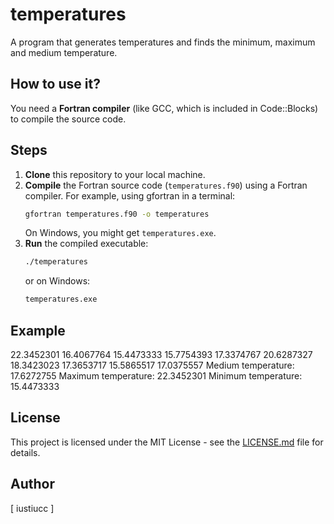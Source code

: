 # temperatures

A program that generates temperatures and finds the minimum, maximum and medium temperature.

## How to use it?

You need a **Fortran compiler** (like GCC, which is included in Code::Blocks) to compile the source code.

## Steps

1.  **Clone** this repository to your local machine.
2.  **Compile** the Fortran source code (`temperatures.f90`) using a Fortran compiler. For example, using gfortran in a terminal:
    ```bash
    gfortran temperatures.f90 -o temperatures
    ```
    On Windows, you might get `temperatures.exe`.
3.  **Run** the compiled executable:
    ```bash
    ./temperatures
    ```
    or on Windows:
    ```bash
    temperatures.exe
    ```

## Example

22.3452301
16.4067764
15.4473333
15.7754393
17.3374767
20.6287327
18.3423023
17.3653717
15.5865517
17.0375557
Medium temperature:   17.6272755
Maximum temperature:   22.3452301
Minimum temperature:   15.4473333


## License

This project is licensed under the MIT License - see the [LICENSE.md](../LICENSE.md) file for details.

## Author

[ iustiucc ]
